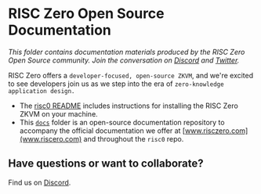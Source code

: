 # RISC Zero Open Source Documentation

*This folder contains documentation materials produced by the RISC Zero Open Source community. Join the conversation on [Discord](https://discord.gg/risczero) and [Twitter](https://twitter.com/risczero).*


RISC Zero offers a `developer-focused, open-source ZKVM`, and we're excited to see developers join us as we step into the era of `zero-knowledge application design.`

- The [risc0 README](https://github.com/risc0/risc0#readme) includes instructions for installing the RISC Zero ZKVM on your machine.
- This [`docs`](https://github.com/risc0/risc0/tree/main/docs) folder is an open-source documentation repository to accompany the official documentation we offer at [www.risczero.com](www.riscero.com) and throughout the `risc0` repo.

## Have questions or want to collaborate?

Find us on [Discord](https://discord.gg/risczero).

